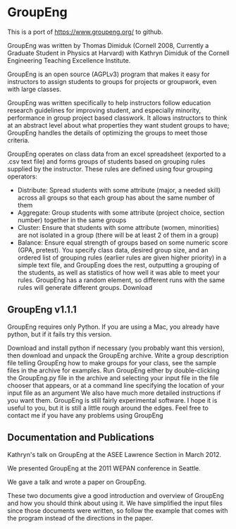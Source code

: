 # GroupEng

This is a port of https://www.groupeng.org/ to github.

GroupEng was written by Thomas Dimiduk (Cornell 2008, Currently a Graduate Student in Physics at Harvard) with Kathryn Dimiduk of the Cornell Engineering Teaching Excellence Institute.

GroupEng is an open source (AGPLv3) program that makes it easy for instructors to assign students to groups for projects or groupwork, even with large classes.

GroupEng was written specifically to help instructors follow education research guidelines for improving student, and especially minority, performance in group project based classwork. It allows instructors to think at an abstract level about what properties they want student groups to have; GroupEng handles the details of optimizing the groups to meet those criteria.

GroupEng operates on class data from an excel spreadsheet (exported to a .csv text file) and forms groups of students based on grouping rules supplied by the instructor. These rules are defined using four grouping operators:

* Distribute: Spread students with some attribute (major, a needed skill) across all groups so that each group has about the same number of them
* Aggregate: Group students with some attribute (project choice, section number) together in the same groups
* Cluster: Ensure that students with some attribute (women, minorities) are not isolated in a group (there will be at least 2 of them in a group)
* Balance: Ensure equal strength of groups based on some numeric score (GPA, pretest).
You specify class data, desired group size, and an ordered list of grouping rules (earlier rules are given higher priority) in a simple text file, and GroupEng does the rest, outputting a grouping of the students, as well as statistics of how well it was able to meet your rules. GroupEng has a random element, so different runs with the same rules will generate different groups.
Download

## GroupEng v1.1.1
GroupEng requires only Python. If you are using a Mac, you already have python, but if it fails try this version.

Download and install python if necessary (you probably want this version), then download and unpack the GroupEng archive.
Write a group description file telling GroupEng how to make groups for your class, see the sample files in the archive for examples.
Run GroupEng either by double-clicking the GroupEng.py file in the archive and selecting your input file in the file chooser that appears, or at a command line specifying the location of your input file as an argument
We also have much more detailed instructions if you want them.
GroupEng is still fairly experimental software. I hope it is useful to you, but it is still a little rough around the edges. Feel free to contact me if you have any problems using GroupEng

## Documentation and Publications

Kathryn's talk on GroupEng at the ASEE Lawrence Section in March 2012.

We presented GroupEng at the 2011 WEPAN conference in Seattle.

We gave a talk and wrote a paper on GroupEng.

These two documents give a good introduction and overview of GroupEng and how you should think about using it. We have simplified the input files since those documents were written, so follow the example that comes with the program instead of the directions in the paper.

